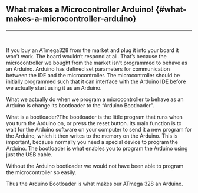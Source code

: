## What makes a Microcontroller Arduino! {#what-makes-a-microcontroller-arduino}
---

<br/>

If you buy an ATmega328 from the market and plug it into your board it won’t work. The board wouldn’t respond at all. That’s because the microcontroller we bought from the market isn’t programmed to behave as an Arduino. Arduino has defined set parameters for communication between the IDE and the microcontroller. The microcontroller should be initially programmed such that it can interface with the Arduino IDE before we actually start using it as an Arduino.

What we actually do when we program a microcontroller to behave as an Arduino is change its bootloader to the “Arduino Bootloader”.

What is a bootloader?The bootloader is the little program that runs when you turn the Arduino on, or press the reset button. Its main function is to wait for the Arduino software on your computer to send it a new program for the Arduino, which it then writes to the memory on the Arduino. This is important, because normally you need a special device to program the Arduino. The bootloader is what enables you to program the Arduino using just the USB cable.

Without the Arduino bootloader we would not have been able to program the microcontroller so easily.

Thus the Arduino Bootloader is what makes our ATmega 328 an Arduino.
